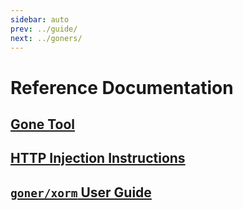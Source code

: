 ```yaml
---
sidebar: auto
prev: ../guide/
next: ../goners/
---
```


# Reference Documentation

## [Gone Tool](./gone-tool.md)

## [HTTP Injection Instructions](./http-inject.md)

## [`goner/xorm` User Guide](./xorm.md)